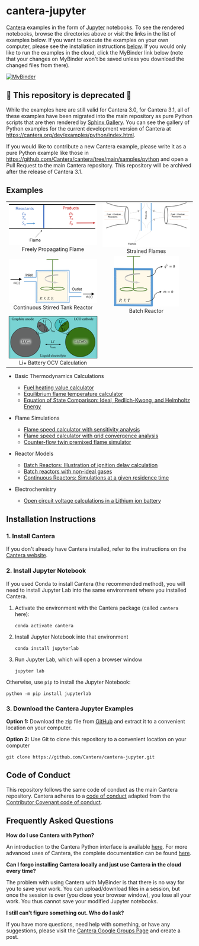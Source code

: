 # cantera-jupyter

[Cantera](https://cantera.org) examples in the form of [Jupyter](https://jupyter.org)
notebooks. To see the rendered notebooks, browse the directories above or visit the
links in the list of examples below. If you want to execute the examples on your
own computer, please see the installation instructions [below](#installation-instructions).
If you would only like to run the examples in the cloud, click the MyBinder
link below (note that your changes on MyBinder won't be saved unless you download
the changed files from there).

[![MyBinder](https://mybinder.org/badge.svg)](https://mybinder.org:/repo/cantera/cantera-jupyter)

## 🚨 This repository is deprecated 🚨

While the examples here are still valid for Cantera 3.0, for Cantera 3.1, all of these
examples have been migrated into the main repository as pure Python scripts that are then
rendered by [Sphinx Gallery](https://sphinx-gallery.github.io). You can see the gallery
of Python examples for the current development version of Cantera at 
https://cantera.org/dev/examples/python/index.html.

If you would like to contribute a new Cantera example, please write it as a pure Python example
like those in https://github.com/Cantera/cantera/tree/main/samples/python and open a Pull Request
to the main Cantera repository. This repository will be archived after the release of Cantera 3.1.

## Examples

<table align="center">

<tr align="center">
<td> <img src="flames/images/flameSpeed.png" width=250px> <br> Freely Propagating Flame  </td>
<td> <img src="flames/images/twinPremixedFlame.png" width=250px> <br> Strained Flames </td>
</tr>

<tr align="center">
<td> <img src="reactors/images/stirredReactorCartoon.png" width=250px> <br> Continuous Stirred Tank Reactor </td>
<td> <img src="reactors/images/batchReactor.png" width=175px> <br> Batch Reactor </td>
</tr>

<tr align="center">
<td> <img src="electrochemistry/images/SingleParticleBattery.png" width=250px> <br> Li+ Battery OCV Calculation</td>
</tr>

</table>

* Basic Thermodynamics Calculations
  * [Fuel heating value calculator](https://github.com/Cantera/cantera-jupyter/blob/main/thermo/heating_value.ipynb)
  * [Equilibrium flame temperature calculator](https://github.com/Cantera/cantera-jupyter/blob/main/thermo/flame_temperature.ipynb)
  * [Equation of State Comparison: Ideal, Redlich-Kwong, and Helmholtz Energy](https://github.com/Cantera/cantera-jupyter/blob/main/thermo/equations_of_state.ipynb)

* Flame Simulations
  * [Flame speed calculator with sensitivity analysis](https://github.com/Cantera/cantera-jupyter/blob/main/flames/flame_speed_with_sensitivity_analysis.ipynb)
  * [Flame speed calculator with grid convergence analysis](https://github.com/Cantera/cantera-jupyter/blob/main/flames/flame_speed_with_convergence_analysis.ipynb)
  * [Counter-flow twin premixed flame simulator](https://github.com/Cantera/cantera-jupyter/blob/main/flames/twin_premixed_flame_axisymmetric.ipynb)

* Reactor Models
  * [Batch Reactors: Illustration of ignition delay calculation](https://github.com/Cantera/cantera-jupyter/blob/main/reactors/batch_reactor_ignition_delay_NTC.ipynb)
  * [Batch reactors with non-ideal gases](https://github.com/Cantera/cantera-jupyter/blob/main/reactors/NonIdealShockTube.ipynb)
  * [Continuous Reactors: Simulations at a given residence time](https://github.com/Cantera/cantera-jupyter/blob/main/reactors/stirred_reactor.ipynb)

* Electrochemistry
  * [Open circuit voltage calculations in a Lithium ion battery](https://github.com/Cantera/cantera-jupyter/blob/main/electrochemistry/lithium_ion_battery.ipynb)

## Installation Instructions

### 1. Install Cantera

If you don't already have Cantera installed, refer to the instructions on
the [Cantera website](https://cantera.org/install/index.html).

### 2. Install Jupyter Notebook

If you used Conda to install Cantera (the recommended method), you will
need to install Jupyter Lab into the same environment where you
installed Cantera.

1. Activate the environment with the Cantera package (called `cantera` here):

   ```shell
   conda activate cantera
   ```

2. Install Jupyter Notebook into that environment

   ```shell
   conda install jupyterlab
   ```

3. Run Jupyter Lab, which will open a browser window

   ```shell
   jupyter lab
   ```

Otherwise, use `pip` to install the Jupyter Notebook:

```shell
python -m pip install jupyterlab
```

### 3. Download the Cantera Jupyter Examples

**Option 1:** Download the zip file from [GitHub](https://github.com/Cantera/cantera-jupyter/archive/main.zip)
and extract it to a convenient location on your computer.

**Option 2:** Use Git to clone this repository to a convenient location on your computer

```shell
git clone https://github.com/Cantera/cantera-jupyter.git
```

## Code of Conduct

This repository follows the same code of conduct as the main Cantera repository.
Cantera adheres to a [code of conduct](https://github.com/Cantera/cantera/blob/main/CODE_OF_CONDUCT.md)
adapted from the [Contributor Covenant code of conduct](https://contributor-covenant.org/).

## Frequently Asked Questions

**How do I use Cantera with Python?**

An introduction to the Cantera Python interface is available
[here](https://cantera.org/tutorials/python-tutorial.html). For more
advanced uses of Cantera, the complete documentation can be found
[here](https://cantera.org/documentation/index.html).

**Can I forgo installing Cantera locally and just use Cantera in the cloud every
time?**

The problem with using Cantera with MyBinder is that there is no way for you to
save your work. You can upload/download files in a session, but once the session
is over (you close your browser window), you lose all your work. You thus cannot
save your modified Jupyter notebooks.

**I still can't figure something out. Who do I ask?**

If you have more questions, need help with something, or have any suggestions,
please visit the
[Cantera Google Groups Page](https://groups.google.com/forum/#!forum/cantera-users)
and create a post.
